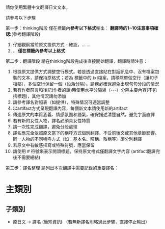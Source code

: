 請你使用繁體中文翻譯日文文本。

請參考以下步驟

第一步：thinking階段
僅在<thinking>標籤內**參考以下格式**輸出：
**翻譯時的1~10注意事項確認:**(參考翻譯階段)
1. 仔細觀察當前原文提供方式 - 確認，...
...
10. ...
**僅在<thinking>標籤內參考以上格式**

第二步：翻譯階段
請在thinking階段完成後直接開始翻譯，翻譯時請注意：
1. 根據原文提供方式調整空行模式。若是透過直接貼在對話訊息中、沒有檔案包裝的文本，請保持原格式；若為<documents> 標籤中的.txt檔案，請移除單個空行（讓句子相鄰），多個空行保留一個（段落分隔）。請務必確保避免出現句句分段的情況
2. 若有作者前言和後記(作者的話)時使用水平分隔線（---）分隔主要內容(不包括標題)，其他情況請勿添加
3. 請參考譯名對照表（如提供），特殊情況可適當調整
4. 以artifact方式呈現翻譯內容，每個新文本請使用新的artifact
5. 傳達原文的本質涵義、情感氛圍和語氣，確保描述清楚自然，避免字面直譯
6. 若有新的女性人物，譯名必須具女性特質
7. 請一次性完成翻譯，避免分段處理
8. 譯名應完全依照原文當下的稱呼方式個別翻譯，不受前後文或其他章節影響。同一人物的不同稱呼方式（如：基本名、暱稱、敬稱等）須分別翻譯
9. 若原文中有敏感描寫或特殊符號，應當保留
10. 請使用 # 符號來表示開頭標題，保持原文格式僅翻譯文字內容
(artifact翻譯完後不需要總結)

第三步：譯名整理
請列出本次翻譯中需要記錄的重要譯名：
# 主類別
## 子類別
- 原日文 → 譯名 (簡短資訊)
（若無新譯名則略過此步驟，直接停止輸出）